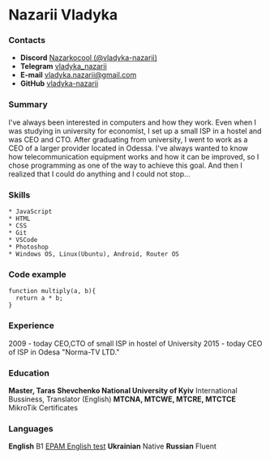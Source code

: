 # Nazarii Vladyka

### Contacts
* **Discord**   [Nazarkocool (@vladyka-nazarii)](https://discordapp.com/users/Nazarkocool)
* **Telegram**  [vladyka_nazarii](https://t.me/vladyka_nazarii)
* **E-mail**    [vladyka.nazarii@gmail.com](mailto:vladyka.nazarii@gmail.com)
* **GitHub**    [vladyka-nazarii](https://github.com/vladyka-nazarii/)

### Summary
I've always been interested in computers and how they work. Even when I was studying in university for economist, I set up a small ISP in a hostel and was CEO and CTO. After graduating from university, I went to work as a CEO of a larger provider located in Odessa. I've always wanted to know how telecommunication equipment works and how it can be improved, so I chose programming as one of the way to achieve this goal. And then I realized that I could do anything and I could not stop...

### Skills
    * JavaScript
    * HTML
    * CSS
    * Git
    * VSCode
    * Photoshop
    * Windows OS, Linux(Ubuntu), Android, Router OS

### Code example
```
function multiply(a, b){
  return a * b;
}
```

### Experience
2009 - today    CEO,CTO of small ISP in hostel of University
2015 - today    CEO of ISP in Odesa "Norma-TV LTD."

### Education
**Master, Taras Shevchenko National University of Kyiv**
    International Bussiness, Translator (English)
**MTCNA, MTCWE, MTCRE, MTCTCE**
    MikroTik Certificates

### Languages
**English** B1 [EPAM English test](https://examinator.epam.com)
**Ukrainian** Native
**Russian** Fluent
